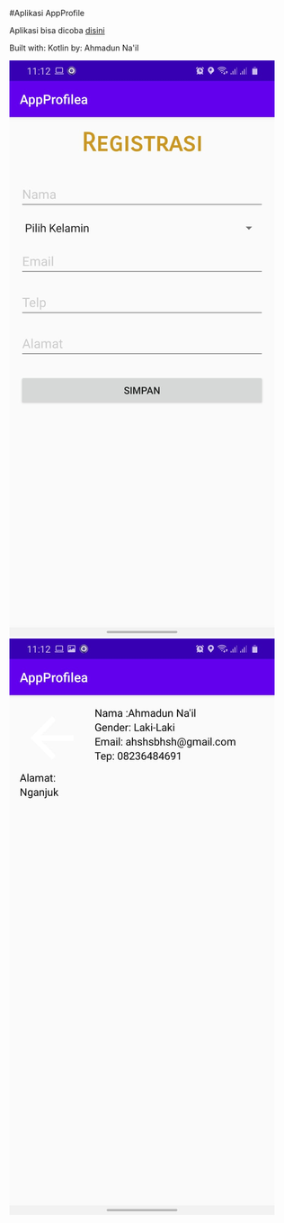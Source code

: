 #Aplikasi AppProfile

Aplikasi bisa dicoba [disini](https://github.com/ahmaduunnail/AppProfile/blob/master/app/release/app-release.apk?raw=true)

Built with: Kotlin
by: Ahmadun Na'il

![1](https://github.com/ahmaduunnail/AppProfile/blob/master/WhatsApp%20Image%202020-08-25%20at%2011.13.11%20AM%20(1).jpeg?raw=true)
![2](https://github.com/ahmaduunnail/AppProfile/blob/master/WhatsApp%20Image%202020-08-25%20at%2011.13.11%20AM.jpeg?raw=true)

